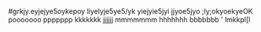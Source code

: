 #grkjy.eyjejye5oykepoy
liyelyje5ye5/yk
yiejyie5jyi
jjyoe5jyo
;ly;okyoekyeOK
pooooooo
ppppppp
kkkkkkk
jjjjjj
mmmmmmm
hhhhhhh
bbbbbbb
'
lmkkpl[l

